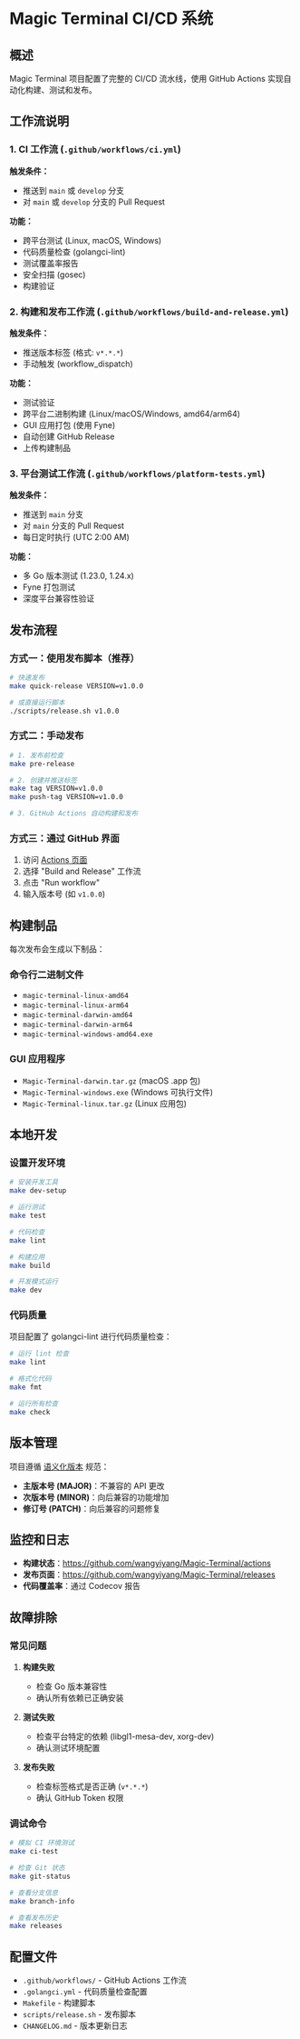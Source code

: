 # Magic Terminal CI/CD 系统

## 概述

Magic Terminal 项目配置了完整的 CI/CD 流水线，使用 GitHub Actions 实现自动化构建、测试和发布。

## 工作流说明

### 1. CI 工作流 (`.github/workflows/ci.yml`)

**触发条件：**

- 推送到 `main` 或 `develop` 分支
- 对 `main` 或 `develop` 分支的 Pull Request

**功能：**

- 跨平台测试 (Linux, macOS, Windows)
- 代码质量检查 (golangci-lint)
- 测试覆盖率报告
- 安全扫描 (gosec)
- 构建验证

### 2. 构建和发布工作流 (`.github/workflows/build-and-release.yml`)

**触发条件：**

- 推送版本标签 (格式: `v*.*.*`)
- 手动触发 (workflow_dispatch)

**功能：**

- 测试验证
- 跨平台二进制构建 (Linux/macOS/Windows, amd64/arm64)
- GUI 应用打包 (使用 Fyne)
- 自动创建 GitHub Release
- 上传构建制品

### 3. 平台测试工作流 (`.github/workflows/platform-tests.yml`)

**触发条件：**

- 推送到 `main` 分支
- 对 `main` 分支的 Pull Request
- 每日定时执行 (UTC 2:00 AM)

**功能：**

- 多 Go 版本测试 (1.23.0, 1.24.x)
- Fyne 打包测试
- 深度平台兼容性验证

## 发布流程

### 方式一：使用发布脚本（推荐）

```bash
# 快速发布
make quick-release VERSION=v1.0.0

# 或直接运行脚本
./scripts/release.sh v1.0.0
```

### 方式二：手动发布

```bash
# 1. 发布前检查
make pre-release

# 2. 创建并推送标签
make tag VERSION=v1.0.0
make push-tag VERSION=v1.0.0

# 3. GitHub Actions 自动构建和发布
```

### 方式三：通过 GitHub 界面

1. 访问 [Actions 页面](https://github.com/wangyiyang/Magic-Terminal/actions)
2. 选择 "Build and Release" 工作流
3. 点击 "Run workflow"
4. 输入版本号 (如 `v1.0.0`)

## 构建制品

每次发布会生成以下制品：

### 命令行二进制文件

- `magic-terminal-linux-amd64`
- `magic-terminal-linux-arm64`
- `magic-terminal-darwin-amd64`
- `magic-terminal-darwin-arm64`
- `magic-terminal-windows-amd64.exe`

### GUI 应用程序

- `Magic-Terminal-darwin.tar.gz` (macOS .app 包)
- `Magic-Terminal-windows.exe` (Windows 可执行文件)
- `Magic-Terminal-linux.tar.gz` (Linux 应用包)

## 本地开发

### 设置开发环境

```bash
# 安装开发工具
make dev-setup

# 运行测试
make test

# 代码检查
make lint

# 构建应用
make build

# 开发模式运行
make dev
```

### 代码质量

项目配置了 golangci-lint 进行代码质量检查：

```bash
# 运行 lint 检查
make lint

# 格式化代码
make fmt

# 运行所有检查
make check
```

## 版本管理

项目遵循 [语义化版本](https://semver.org/) 规范：

- **主版本号 (MAJOR)**：不兼容的 API 更改
- **次版本号 (MINOR)**：向后兼容的功能增加
- **修订号 (PATCH)**：向后兼容的问题修复

## 监控和日志

- **构建状态**：<https://github.com/wangyiyang/Magic-Terminal/actions>
- **发布页面**：<https://github.com/wangyiyang/Magic-Terminal/releases>
- **代码覆盖率**：通过 Codecov 报告

## 故障排除

### 常见问题

1. **构建失败**
   - 检查 Go 版本兼容性
   - 确认所有依赖已正确安装

2. **测试失败**
   - 检查平台特定的依赖 (libgl1-mesa-dev, xorg-dev)
   - 确认测试环境配置

3. **发布失败**
   - 检查标签格式是否正确 (`v*.*.*`)
   - 确认 GitHub Token 权限

### 调试命令

```bash
# 模拟 CI 环境测试
make ci-test

# 检查 Git 状态
make git-status

# 查看分支信息
make branch-info

# 查看发布历史
make releases
```

## 配置文件

- `.github/workflows/` - GitHub Actions 工作流
- `.golangci.yml` - 代码质量检查配置
- `Makefile` - 构建脚本
- `scripts/release.sh` - 发布脚本
- `CHANGELOG.md` - 版本更新日志
